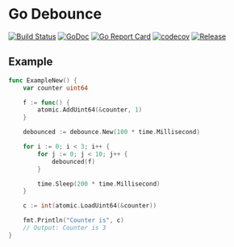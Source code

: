 # Go Debounce

[![Build Status](https://travis-ci.org/bep/debounce.svg)](https://travis-ci.org/bep/debounce)
[![GoDoc](https://godoc.org/github.com/bep/debounce?status.svg)](https://godoc.org/github.com/bep/debounce)
[![Go Report Card](https://goreportcard.com/badge/github.com/bep/debounce)](https://goreportcard.com/report/github.com/bep/debounce)
[![codecov](https://codecov.io/gh/bep/debounce/branch/master/graph/badge.svg)](https://codecov.io/gh/bep/debounce)
[![Release](https://img.shields.io/github/release/bep/debounce.svg?style=flat-square)](https://github.com/bep/debounce/releases/latest)

## Example

```go
func ExampleNew() {
	var counter uint64

	f := func() {
		atomic.AddUint64(&counter, 1)
	}

	debounced := debounce.New(100 * time.Millisecond)

	for i := 0; i < 3; i++ {
		for j := 0; j < 10; j++ {
			debounced(f)
		}

		time.Sleep(200 * time.Millisecond)
	}

	c := int(atomic.LoadUint64(&counter))

	fmt.Println("Counter is", c)
	// Output: Counter is 3
}
```

